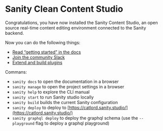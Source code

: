 # Sanity Clean Content Studio

Congratulations, you have now installed the Sanity Content Studio, an open source real-time content editing environment connected to the Sanity backend.

Now you can do the following things:

- [Read “getting started” in the docs](https://www.sanity.io/docs/introduction/getting-started?utm_source=readme)
- [Join the community Slack](https://slack.sanity.io/?utm_source=readme)
- [Extend and build plugins](https://www.sanity.io/docs/content-studio/extending?utm_source=readme)

Commans:
 - `sanity docs` to open the documentation in a browser
 - `sanity manage` to open the project settings in a browser
 - `sanity help` to explore the CLI manual
 - `sanity start` to run Sanity studio locally
 - `sanity build` builds the current Sanity configuration
 - `sanity deploy` to deploy to [https://catlord.sanity.studio/](https://catlord.sanity.studio/)
 - `sanity graphql deploy` to deploy the graphql schema (use the `--playground` flag to deploy a graphql playground)
